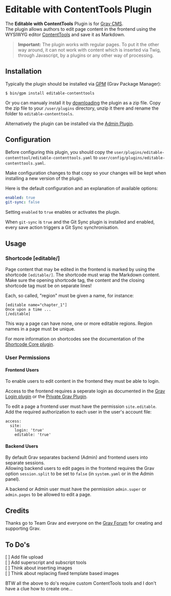 # Editable with ContentTools Plugin

The **Editable with ContentTools** Plugin is for [Grav CMS](http://github.com/getgrav/grav).   
The plugin allows authors to edit page content in the frontend using the WYSIWYG editor [ContentTools](http://getcontenttools.com/) and save it as Markdown.

> **Important:** The plugin works with regular pages. To put it the other way around, it can not work with content which is inserted via Twig, through Javascript, by a plugins or any other way of processing.

## Installation

Typically the plugin should be installed via [GPM](http://learn.getgrav.org/advanced/grav-gpm) (Grav Package Manager):

```
$ bin/gpm install editable-contenttools
```

Or you can manualy install it by [downloading](https://github.com/bleutzinn/grav-plugin-editable-contenttools/archive/master.zip) the plugin as a zip file. Copy the zip file to your `/user/plugins` directory, unzip it there and rename the folder to `editable-contenttools`.

Alternatively the plugin can be installed via the [Admin Plugin](http://learn.getgrav.org/admin-panel/plugins).

## Configuration

Before configuring this plugin, you should copy the `user/plugins/editable-contenttool/editable-contenttools.yaml` to `user/config/plugins/editable-contenttools.yaml`.

Make configuration changes to that copy so your changes will be kept when installing a new version of the plugin.

Here is the default configuration and an explanation of available options:

```yaml
enabled: true
git-sync: false
```

Setting `enabled` to `true` enables or activates the plugin.

When `git-sync` is `true` and the Git Sync plugin is installed and enabled, every save action triggers a Git Sync synchronisation.

## Usage

### Shortcode [editable/]

Page content that may be edited in the frontend is marked by using the shortcode `[editable/]`. The shortcode must wrap the Markdown content. Make sure the opening shortcode tag, the content and the closing shortcode tag must be on separate lines!

Each, so called, "region" must be given a name, for instance:

```
[editable name="chapter_1"]
Once upon a time ...
[/editable]
```

This way a page can have none, one or more editable regions. Region names in a page must be unique.

For more information on shortcodes see the documentation of the [Shortcode Core plugin](https://github.com/getgrav/grav-plugin-shortcode-core).

### User Permissions

#### Frontend Users

To enable users to edit content in the frontend they must be able to login. 

Access to the frontend requires a seperate login as documented in the [Grav Login plugin](https://github.com/getgrav/grav-plugin-login) or the [Private Grav Plugin](https://github.com/Diyzzuf/grav-plugin-private).

To edit a page a frontend user must have the permission `site.editable`. Add the required authorization to each user in the user's account file:

```
access:
  site:
    login: 'true'
    editable: 'true'
```

#### Backend Users

By default Grav separates backend (Admin) and frontend users into separate sessions.   
Allowing backend users to edit pages in the frontend requires the Grav option `session.split` to be set to `false` (in `system.yaml` or in the Admin panel).

A backend or Admin user must have the permission `admin.super` or `admin.pages` to be allowed to edit a page.


## Credits

Thanks go to Team Grav and everyone on the [Grav Forum](https://getgrav.org/forum) for creating and supporting Grav.

## To Do's
<a name="todos"></a>
   
[ ] Add file upload   
[ ] Add superscript and subscript tools   
[ ] Think about inserting images   
[ ] Think about replacing fixed template based images

BTW all the above to do's require custom ContentTools tools and I don't have a clue how to create one...


